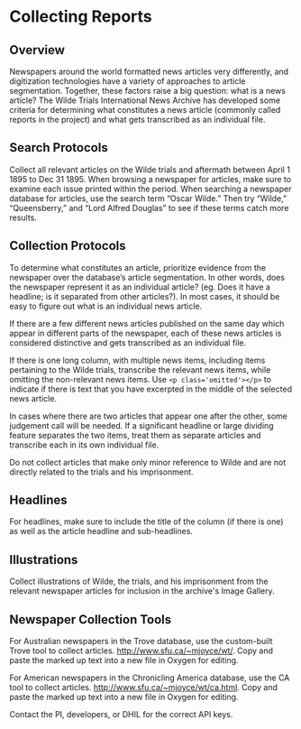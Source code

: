 # Collecting Reports

## Overview
Newspapers around the world formatted news articles very differently, and digitization technologies have a variety of approaches to article segmentation. Together, these factors raise a big question: what is a news article? The Wilde Trials International News Archive has developed some criteria for determining what constitutes a news article (commonly called reports in the project) and what gets transcribed as an individual file.

## Search Protocols
Collect all relevant articles on the Wilde trials and aftermath between April 1 1895 to Dec 31 1895. When browsing a newspaper for articles, make sure to examine each issue printed within the period. When searching a newspaper database for articles, use the search term “Oscar Wilde.” Then try “Wilde,” “Queensberry,” and “Lord Alfred Douglas” to see if these terms catch more results.

## Collection Protocols
To determine what constitutes an article, prioritize evidence from the newspaper over the database’s article segmentation. In other words, does the newspaper represent it as an individual article? (eg. Does it have a headline; is it separated from other articles?). In most cases, it should be easy to figure out what is an individual news article.

If there are a few different news articles published on the same day which appear in different parts of the newspaper, each of these news articles is considered distinctive and gets transcribed as an individual file.

If there is one long column, with multiple news items, including items pertaining to the Wilde trials, transcribe the relevant news items, while omitting the non-relevant news items. Use `<p class='omitted'></p>` to indicate if there is text that you have excerpted in the middle of the selected news article. 

In cases where there are two articles that appear one after the other, some judgement call will be needed. If a significant headline or large dividing feature separates the two items, treat them as separate articles and transcribe each in its own individual file.
 
Do not collect articles that make only minor reference to Wilde and are not directly related to the trials and his imprisonment. 

## Headlines
For headlines, make sure to include the title of the column (if there is one) as well as the article headline and sub-headlines. 

## Illustrations 

Collect illustrations of Wilde, the trials, and his imprisonment from the relevant newspaper articles for inclusion in the archive's Image Gallery. 


## Newspaper Collection Tools

For Australian newspapers in the Trove database, use the custom-built Trove tool to collect articles. http://www.sfu.ca/~mjoyce/wt/. Copy and paste the marked up text into a new file in Oxygen for editing. 

For American newspapers in the Chronicling America database, use the CA tool to collect articles. http://www.sfu.ca/~mjoyce/wt/ca.html. Copy and paste the marked up text into a new file in Oxygen for editing. 

Contact the PI, developers, or DHIL for the correct API keys.

